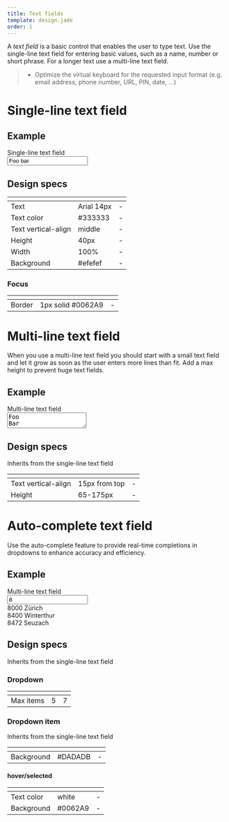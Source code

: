 ```yaml
---
title: Text fields
template: design.jade
order: 1
---
```


A *text field* is a basic control that enables the user to type text. Use the single-line text field for entering basic values, such as a name, number or short phrase. For a longer text use a multi-line text field.

> - Optimize the virtual keyboard for the requested input format (e.g. email address, phone number, URL, PIN, date, ...)

<!--
## Character counter

To be defined
-->

# Single-line text field

## Example

<div class="form">
  <div class="form__group">
    <label class="form__group__label">Single-line text field</label>
    <div class="form__group__control">
      <input type="text" class="control control--input" value="Foo bar" />
    </div>
  </div>
</div>

## Design specs

|    | <i class="icon icon--mobile" ></i> | <i class="icon icon--desktop" ></i> |
| -- | -- | -- |
| Text | <div class="table__item__info__content__label" ><i class="icon icon--mobile" ></i></div> Arial 14px | <div class="table__item__info__content__label" ><i class="icon icon--desktop" ></i></div> - |
| Text color | <div class="table__item__info__content__label" ><i class="icon icon--mobile" ></i></div> #333333 | <div class="table__item__info__content__label" ><i class="icon icon--desktop" ></i></div> - |
| Text vertical-align | <div class="table__item__info__content__label" ><i class="icon icon--mobile" ></i></div> middle | <div class="table__item__info__content__label" ><i class="icon icon--desktop" ></i></div> - |
| Height | <div class="table__item__info__content__label" ><i class="icon icon--mobile" ></i></div> 40px | <div class="table__item__info__content__label" ><i class="icon icon--desktop" ></i></div> - |
| Width | <div class="table__item__info__content__label" ><i class="icon icon--mobile" ></i></div> 100% | <div class="table__item__info__content__label" ><i class="icon icon--desktop" ></i></div> - |
| Background | <div class="table__item__info__content__label" ><i class="icon icon--mobile" ></i></div> #efefef | <div class="table__item__info__content__label" ><i class="icon icon--desktop" ></i></div>- |

### Focus

|    | <i class="icon icon--mobile" ></i> | <i class="icon icon--desktop" ></i> |
| -- | -- | -- |
| Border | <div class="table__item__info__content__label" ><i class="icon icon--mobile" ></i></div> 1px solid #0062A9 | <div class="table__item__info__content__label" ><i class="icon icon--desktop" ></i></div> - |

# Multi-line text field

When you use a multi-line text field you should start with a small text field and let it grow
as soon as the user enters more lines than fit. Add a max height to prevent huge text fields.

## Example

<div class="form">
  <div class="form__group">
    <label class="form__group__label">Multi-line text field</label>
    <div class="form__group__control">
      <textarea type="text" class="control control--textarea">Foo
Bar</textarea>
    </div>
  </div>
</div>

## Design specs

Inherits from the single-line text field

|    | <i class="icon icon--mobile" ></i> | <i class="icon icon--desktop" ></i> |
| -- | -- | -- |
| Text vertical-align | <div class="table__item__info__content__label" ><i class="icon icon--mobile" ></i></div> 15px from top | <div class="table__item__info__content__label" ><i class="icon icon--desktop" ></i></div> - |
| Height | <div class="table__item__info__content__label" ><i class="icon icon--mobile" ></i></div> 65-175px | <div class="table__item__info__content__label" ><i class="icon icon--desktop" ></i></div> - |


# Auto-complete text field

Use the auto-complete feature to provide real-time completions in dropdowns to enhance
accuracy and efficiency.

## Example

<div class="form">
  <div class="form__group">
    <label class="form__group__label">Multi-line text field</label>
    <div class="form__group__control">
      <div class="autocomplete">
        <input type="text" value="8" class="control control--input"/>
        <div style="position: relative;" class="autocomplete-container">
          <div class="autocomplete-item">8000 Zürich</div>
          <div class="autocomplete-item autocomplete-item--selected">8400 Winterthur</div>
          <div class="autocomplete-item">8472 Seuzach</div>
        </div>
      </div>
    </div>
  </div>
</div>

## Design specs

Inherits from the single-line text field

### Dropdown

|    | <i class="icon icon--mobile" ></i> | <i class="icon icon--desktop" ></i> |
| -- | -- | -- |
| Max items | <div class="table__item__info__content__label" ><i class="icon icon--mobile" ></i></div> 5 | <div class="table__item__info__content__label" ><i class="icon icon--desktop" ></i></div> 7 |

### Dropdown item

Inherits from the single-line text field

|    | <i class="icon icon--mobile" ></i> | <i class="icon icon--desktop" ></i> |
| -- | -- | -- |
| Background | <div class="table__item__info__content__label" ><i class="icon icon--mobile" ></i></div> #DADADB | <div class="table__item__info__content__label" ><i class="icon icon--desktop" ></i></div> - |

#### hover/selected

|    | <i class="icon icon--mobile" ></i> | <i class="icon icon--desktop" ></i> |
| -- | -- | -- |
| Text color | <div class="table__item__info__content__label" ><i class="icon icon--mobile" ></i></div> white | <div class="table__item__info__content__label" ><i class="icon icon--desktop" ></i></div> - |
| Background | <div class="table__item__info__content__label" ><i class="icon icon--mobile" ></i></div> #0062A9 | <div class="table__item__info__content__label" ><i class="icon icon--desktop" ></i></div> - |
